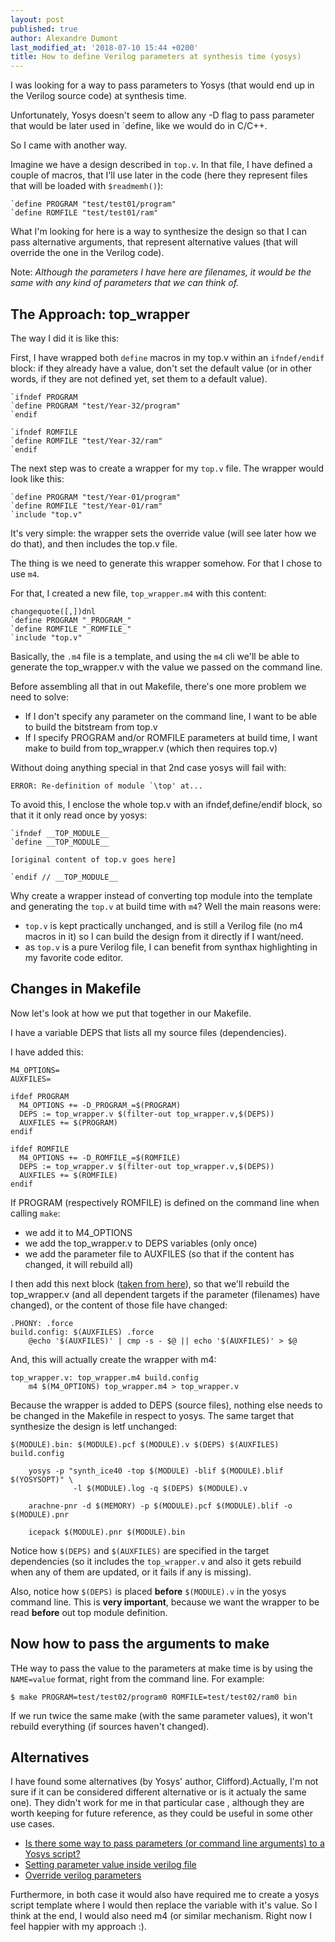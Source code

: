 ```yaml
---
layout: post
published: true
author: Alexandre Dumont
last_modified_at: '2018-07-10 15:44 +0200'
title: How to define Verilog parameters at synthesis time (yosys)
---
```

I was looking for a way to pass parameters to Yosys (that would end up in the Verilog source code) at synthesis time.

Unfortunately, Yosys doesn't seem to allow any -D flag to pass parameter that would be later used in `define, like we would do in C/C++.

So I came with another way.

Imagine we have a design described in `top.v`. In that file, I have defined a couple of macros, that I'll use later in the code (here they represent files that will be loaded with `$readmemh()`):

```nosynthax
`define PROGRAM "test/test01/program"
`define ROMFILE "test/test01/ram"
```

What I'm looking for here is a way to synthesize the design so that I can pass alternative arguments, that represent alternative values (that will override the one in the Verilog code).

Note: *Although the parameters I have here are filenames, it would be the same with any kind of parameters that we can think of.*

## The Approach: top_wrapper

The way I did it is like this:

First, I have wrapped both `define` macros in my top.v within an `ifndef/endif` block: if they already have a value, don't set the default value (or in other words, if they are not defined yet, set them to a default value).

```nosynthax
`ifndef PROGRAM
`define PROGRAM "test/Year-32/program"
`endif

`ifndef ROMFILE
`define ROMFILE "test/Year-32/ram"
`endif
```

The next step was to create a wrapper for my `top.v` file. The wrapper would look like this:

```nosynthax
`define PROGRAM "test/Year-01/program"
`define ROMFILE "test/Year-01/ram"
`include "top.v"
```

It's very simple: the wrapper sets the override value (will see later how we do that), and then includes the top.v file.

The thing is we need to generate this wrapper somehow. For that I chose to use `m4`.

For that, I created a new file, `top_wrapper.m4` with this content:

```nosynthax
changequote([,])dnl
`define PROGRAM "_PROGRAM_"
`define ROMFILE "_ROMFILE_"
`include "top.v"
```

Basically, the `.m4` file is a template, and using the `m4` cli we'll be able to generate the top_wrapper.v with the value we passed on the command line.

Before assembling all that in out Makefile, there's one more problem we need to solve:

- If I don't specify any parameter on the command line, I want to be able to build the bitstream from top.v
- If I specify PROGRAM and/or ROMFILE parameters at build time, I want make to build from top_wrapper.v (which then requires top.v)

Without doing anything special in that 2nd case yosys will fail with:

```nosynthax
ERROR: Re-definition of module `\top' at...
```

To avoid this, I enclose the whole top.v with an ifndef,define/endif block, so that it it only read once by yosys:

```nosynthax
`ifndef __TOP_MODULE__
`define __TOP_MODULE__

[original content of top.v goes here]

`endif // __TOP_MODULE__
```

Why create a wrapper instead of converting top module into the template and generating the `top.v` at build time with `m4`? Well the main reasons were:
- `top.v` is kept practically unchanged, and is still a Verilog file (no m4 macros in it) so I can build the design from it directly if I want/need.
- as `top.v` is a pure Verilog file, I can benefit from synthax highlighting in my favorite code editor.

## Changes in Makefile

Now let's look at how we put that together in our Makefile.

I have a variable DEPS that lists all my source files (dependencies).

I have added this:

```nosynthax
M4_OPTIONS=
AUXFILES=

ifdef PROGRAM
  M4_OPTIONS += -D_PROGRAM_=$(PROGRAM)
  DEPS := top_wrapper.v $(filter-out top_wrapper.v,$(DEPS))
  AUXFILES += $(PROGRAM)
endif

ifdef ROMFILE
  M4_OPTIONS += -D_ROMFILE_=$(ROMFILE)
  DEPS := top_wrapper.v $(filter-out top_wrapper.v,$(DEPS))
  AUXFILES += $(ROMFILE)
endif
```

If PROGRAM (respectively ROMFILE) is defined on the command line when calling `make`:
- we add it to M4_OPTIONS
- we add the top_wrapper.v to DEPS variables (only once)
- we add the parameter file to AUXFILES (so that if the content has changed, it will rebuild all)

I then add this next block ([taken from here](https://stackoverflow.com/questions/3236145/force-gnu-make-to-rebuild-objects-affected-by-compiler-definition)), so that we'll rebuild the top_wrapper.v (and all dependent targets if the parameter (filenames) have changed), or the content of those file have changed:

```nosynthax
.PHONY: .force
build.config: $(AUXFILES) .force
	@echo '$(AUXFILES)' | cmp -s - $@ || echo '$(AUXFILES)' > $@
```

And, this will actually create the wrapper with m4:

```nosynthax
top_wrapper.v: top_wrapper.m4 build.config
	m4 $(M4_OPTIONS) top_wrapper.m4 > top_wrapper.v
```

Because the wrapper is added to DEPS (source files), nothing else needs to be changed in the Makefile in respect to yosys. The same target that synthesize the design is letf unchanged:

```nosynthax
$(MODULE).bin: $(MODULE).pcf $(MODULE).v $(DEPS) $(AUXFILES) build.config
	
	yosys -p "synth_ice40 -top $(MODULE) -blif $(MODULE).blif $(YOSYSOPT)" \
              -l $(MODULE).log -q $(DEPS) $(MODULE).v
	
	arachne-pnr -d $(MEMORY) -p $(MODULE).pcf $(MODULE).blif -o $(MODULE).pnr
	
	icepack $(MODULE).pnr $(MODULE).bin
```

Notice how `$(DEPS)` and `$(AUXFILES)` are specified in the target dependencies (so it includes the `top_wrapper.v` and also it gets rebuild when any of them are updated, or it fails if any is missing).

Also, notice how `$(DEPS)` is placed **before** `$(MODULE).v` in the yosys command line. This is **very important**, because we want the wrapper to be read **before** out top module definition.

## Now how to pass the arguments to make

THe way to pass the value to the parameters at make time is by using the `NAME=value` format, right from the command line. For example:

```nosynthax
$ make PROGRAM=test/test02/program0 ROMFILE=test/test02/ram0 bin
```

If we run twice the same make (with the same parameter values), it won't rebuild everything (if sources haven't changed).

## Alternatives

I have found some alternatives (by Yosys' author, Clifford).Actually, I'm not sure if it can be considered different alternative or is it actualy the same one). They didn't work for me in that particular case
, although they are worth keeping for future reference, as they could be useful in some other use cases.

- [Is there some way to pass parameters (or command line arguments) to a Yosys script?](https://stackoverflow.com/questions/44463230/parameters-to-script)
- [Setting parameter value inside verilog file](https://www.reddit.com/r/yosys/comments/2lezwp/setting_parameter_value_inside_verilog_file/)
- [Override verilog parameters](https://github.com/YosysHQ/yosys/issues/132)

Furthermore, in both case it would also have required me to create a yosys script template where I would then replace the variable with it's value. So I think at the end, I would also need m4 (or similar mechanism. Right now I feel happier with my approach :).